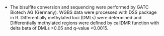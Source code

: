 * The bisulfite conversion and sequencing were performed by GATC Biotech AG (Germany). WGBS data were processed with DSS package in R. Differentially
methylated loci (DMLs) were determined and Differentially methylated regions were defined by callDMR function with delta beta of DMLs >0.05 and q-value
<0.0015.
